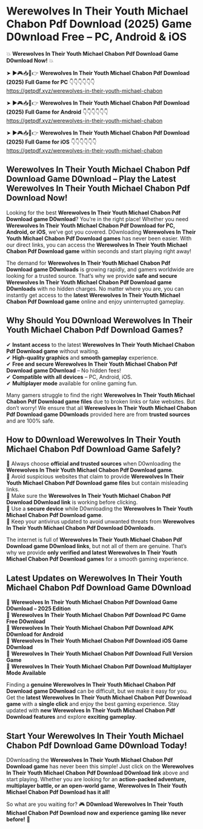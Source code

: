# Werewolves In Their Youth Michael Chabon Pdf Download (2025) Game D0wnload Free – PC, Android & iOS

💥 **Werewolves In Their Youth Michael Chabon Pdf Download Game D0wnload Now!** 💥  

➤ ►🎮📥📱👉 **Werewolves In Their Youth Michael Chabon Pdf Download (2025) Full Game for PC** 👇👇👇👇👇👇  
https://getpdf.xyz/werewolves-in-their-youth-michael-chabon  

➤ ►🎮📥📱👉 **Werewolves In Their Youth Michael Chabon Pdf Download (2025) Full Game for Android** 👇👇👇👇👇👇  
https://getpdf.xyz/werewolves-in-their-youth-michael-chabon  

➤ ►🎮📥📱👉 **Werewolves In Their Youth Michael Chabon Pdf Download (2025) Full Game for iOS** 👇👇👇👇👇👇  
https://getpdf.xyz/werewolves-in-their-youth-michael-chabon  

## Werewolves In Their Youth Michael Chabon Pdf Download Game D0wnload – Play the Latest Werewolves In Their Youth Michael Chabon Pdf Download Now!

Looking for the best **Werewolves In Their Youth Michael Chabon Pdf Download game D0wnload**? You’re in the right place! Whether you need **Werewolves In Their Youth Michael Chabon Pdf Download for PC, Android, or iOS**, we’ve got you covered. D0wnloading **Werewolves In Their Youth Michael Chabon Pdf Download games** has never been easier. With our direct links, you can access the **Werewolves In Their Youth Michael Chabon Pdf Download game** within seconds and start playing right away!  

The demand for **Werewolves In Their Youth Michael Chabon Pdf Download game D0wnloads** is growing rapidly, and gamers worldwide are looking for a trusted source. That’s why we provide **safe and secure Werewolves In Their Youth Michael Chabon Pdf Download game D0wnloads** with no hidden charges. No matter where you are, you can instantly get access to the **latest Werewolves In Their Youth Michael Chabon Pdf Download game** online and enjoy uninterrupted gameplay.  

## **Why Should You D0wnload Werewolves In Their Youth Michael Chabon Pdf Download Games?**  

✔ **Instant access** to the latest **Werewolves In Their Youth Michael Chabon Pdf Download game** without waiting.  
✔ **High-quality graphics** and **smooth gameplay** experience.  
✔ **Free and secure Werewolves In Their Youth Michael Chabon Pdf Download game D0wnload** – No hidden fees!  
✔ **Compatible with all devices** – PC, Android, iOS.  
✔ **Multiplayer mode** available for online gaming fun.  

Many gamers struggle to find the right **Werewolves In Their Youth Michael Chabon Pdf Download game files** due to broken links or fake websites. But don’t worry! We ensure that all **Werewolves In Their Youth Michael Chabon Pdf Download game D0wnloads** provided here are from **trusted sources** and are 100% safe.  

## **How to D0wnload Werewolves In Their Youth Michael Chabon Pdf Download Game Safely?**  

📌 Always choose **official and trusted sources** when D0wnloading the **Werewolves In Their Youth Michael Chabon Pdf Download game**.  
📌 Avoid suspicious websites that claim to provide **Werewolves In Their Youth Michael Chabon Pdf Download game files** but contain misleading links.  
📌 Make sure the **Werewolves In Their Youth Michael Chabon Pdf Download D0wnload link** is working before clicking.  
📌 Use a **secure device** while D0wnloading the **Werewolves In Their Youth Michael Chabon Pdf Download game**.  
📌 Keep your antivirus updated to avoid unwanted threats from **Werewolves In Their Youth Michael Chabon Pdf Download D0wnloads**.  

The internet is full of **Werewolves In Their Youth Michael Chabon Pdf Download game D0wnload links**, but not all of them are genuine. That’s why we provide **only verified and latest Werewolves In Their Youth Michael Chabon Pdf Download games** for a smooth gaming experience.  

## **Latest Updates on Werewolves In Their Youth Michael Chabon Pdf Download Game D0wnload**  

🔹 **Werewolves In Their Youth Michael Chabon Pdf Download Game D0wnload – 2025 Edition**  
🔹 **Werewolves In Their Youth Michael Chabon Pdf Download PC Game Free D0wnload**  
🔹 **Werewolves In Their Youth Michael Chabon Pdf Download APK D0wnload for Android**  
🔹 **Werewolves In Their Youth Michael Chabon Pdf Download iOS Game D0wnload**  
🔹 **Werewolves In Their Youth Michael Chabon Pdf Download Full Version Game**  
🔹 **Werewolves In Their Youth Michael Chabon Pdf Download Multiplayer Mode Available**  

Finding a **genuine Werewolves In Their Youth Michael Chabon Pdf Download game D0wnload** can be difficult, but we make it easy for you. Get the **latest Werewolves In Their Youth Michael Chabon Pdf Download game** with a **single click** and enjoy the best gaming experience. Stay updated with **new Werewolves In Their Youth Michael Chabon Pdf Download features** and explore **exciting gameplay**.  

## **Start Your Werewolves In Their Youth Michael Chabon Pdf Download Game D0wnload Today!**  

D0wnloading the **Werewolves In Their Youth Michael Chabon Pdf Download game** has never been this simple! Just click on the **Werewolves In Their Youth Michael Chabon Pdf Download D0wnload link** above and start playing. Whether you are looking for an **action-packed adventure, multiplayer battle, or an open-world game**, **Werewolves In Their Youth Michael Chabon Pdf Download has it all!**  

So what are you waiting for? 🎮 **D0wnload Werewolves In Their Youth Michael Chabon Pdf Download now and experience gaming like never before!** 🚀  